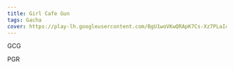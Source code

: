 ```yaml
---
title: Girl Cafe Gun
tags: Gacha
cover: https://play-lh.googleusercontent.com/BgU1woVKwQRApK7Cs-Xz7PLaIq1TbNnw9DQ121Myp7IabOhtpQCVhGsWDb2g0NOAsQ
---
```

GCG

<!--more-->
PGR
